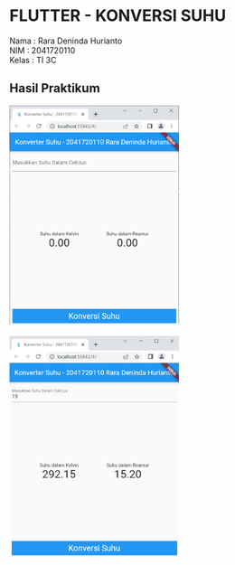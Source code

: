 # FLUTTER - KONVERSI SUHU

Nama  : Rara Deninda Hurianto <br/>
NIM   : 2041720110 <br/>
Kelas : TI 3C <br/>

## Hasil Praktikum

<img src="img/hasil1.png" alt="drawing" width="300"/>
<br/>
<br/>
<img src="img/hasil2.png" alt="drawing" width="300"/>
<br/>